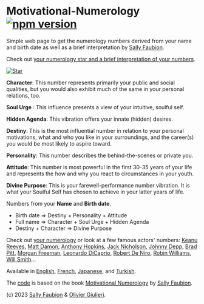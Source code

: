 # Motivational-Numerology [![npm version](https://img.shields.io/npm/v/motivational-numerology)](https://www.npmjs.com/package/motivational-numerology)

Simple web page to get the numerology numbers derived from your name and birth date as well as a brief interpretation by [Sally Faubion](http://sallysnumbers.com/).

Check out [your numerology star and a brief interpretation of your numbers](https://evoluteur.github.io/motivational-numerology/).

[![Star](https://raw.githubusercontent.com/evoluteur/motivational-numerology/master/pix/numerology-star-labels.gif)](https://evoluteur.github.io/motivational-numerology/)

<strong>Character</strong>:
This number represents primarily your public and social qualities, but you would also exhibit much of the same in your personal relations, too.

<strong>Soul Urge </strong>:
This influence presents a view of your intuitive, soulful self.

<strong>Hidden Agenda</strong>:
This vibration offers your innate (hidden) desires.

<strong>Destiny</strong>:
This is the most influential number in relation to your personal motivations, what and who you like in your surroundings, and the career(s) you would be most likely to aspire toward.

<strong>Personality</strong>:
This number describes the behind-the-scenes or private you.

<strong>Attitude</strong>:
This number is most powerful in the first 30-35 years of your life and represents the how and why you react to circumstances in your youth.

<strong>Divine Purpose</strong>:
This is your farewell-performance number vibration. It is what your Soulful Self has chosen to achieve in your latter years of life.

Numbers from your <strong>Name</strong> and <strong>Birth date</strong>.

- Birth date => Destiny + Personality + Attitude
- Full name => Character + Soul Urge + Hidden Agenda
- Destiny + Character => Divine Purpose

Check out [your numerology](https://evoluteur.github.io/motivational-numerology/) or
look at a few famous actors' numbers:
[Keanu Reeves](https://evoluteur.github.io/motivational-numerology/?name=Keanu+Charles+Reeves&month=9&day=2&year=1964),
[Matt Damon](https://evoluteur.github.io/motivational-numerology/?name=Matthew+Paige+Damon&month=8&day=8&year=1970),
[Anthony Hopkins](https://evoluteur.github.io/motivational-numerology/?name=Philip+Anthony+Hopkins&month=12&day=31&year=1937),
[Jack Nicholson](https://evoluteur.github.io/motivational-numerology/?name=John+Joseph+Nicholson&month=4&day=22&year=1937),
[Johnny Depp](https://evoluteur.github.io/motivational-numerology/?name=John+Christopher+Depp+II&month=6&day=9&year=1963),
[Brad Pitt](https://evoluteur.github.io/motivational-numerology/?name=William+Bradley+Pitt&month=12&day=18&year=1963),
[Morgan Freeman](https://evoluteur.github.io/motivational-numerology/?name=Morgan+Freeman&month=6&day=1&year=1937),
[Leonardo DiCaprio](https://evoluteur.github.io/motivational-numerology/?name=Leonardo+Wilhelm+DiCaprio&month=11&day=11&year=1974),
[Robert De Niro](https://evoluteur.github.io/motivational-numerology/?name=Robert+Anthony+De+Niro+Jr.&month=8&day=17&year=1943),
[Robin Williams](https://evoluteur.github.io/motivational-numerology/?name=Robin+McLaurin+Williams&month=7&day=21&year=1951),
[Will Smith](https://evoluteur.github.io/motivational-numerology/?name=Willard+Carroll+Smith+Jr.&month=9&day=25&year=1968)...

Available in [English](https://evoluteur.github.io/motivational-numerology/), [French](https://evoluteur.github.io/motivational-numerology/index-french.html?), [Japanese](https://evoluteur.github.io/motivational-numerology/index-japanese.html?), and [Turkish](https://evoluteur.github.io/motivational-numerology/index-turkish.html?).

The [code](https://github.com/evoluteur/motivational-numerology) is based on the book [Motivational Numerology](https://www.amazon.com/Motivational-Numerology-Numbers-Affect-Your/dp/0929765974) by [Sally Faubion](http://sallysnumbers.com/).

(c) 2023 [Sally Faubion](http://sallysnumbers.com/) & [Olivier Giulieri](https://evoluteur.github.io/).

